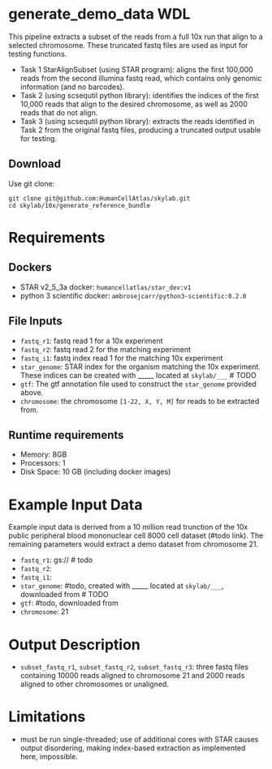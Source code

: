 # generate_demo_data WDL 
This pipeline extracts a subset of the reads from a full 10x run that align to a selected 
chromosome. These truncated fastq files are used as input for testing functions.
- Task 1 StarAlignSubset (using STAR program): aligns the first 100,000 reads from the second 
  illumina fastq read, which contains only genomic information (and no barcodes). 
- Task 2 (using scsequtil python library): identifies the indices of the first 10,000 reads that 
  align to the desired chromosome, as well as 2000 reads that do not align.  
- Task 3 (using scsequtil python library): extracts the reads identified in Task 2 from the 
  original fastq files, producing a truncated output usable for testing. 

## Download
Use git clone: 
 
```
git clone git@github.com:HumanCellAtlas/skylab.git
cd skylab/10x/generate_reference_bundle
```

# Requirements
## Dockers
- STAR v2_5_3a docker: `humancellatlas/star_dev:v1`
- python 3 scientific docker: `ambrosejcarr/python3-scientific:0.2.0`

## File Inputs
- `fastq_r1`: fastq read 1 for a 10x experiment
- `fastq_r2`: fastq read 2 for the matching experiment
- `fastq_i1`: fastq index read 1 for the matching 10x experiment
- `star_genome`: STAR index for the organism matching the 10x experiment. These indices can be
  created with _____ located at `skylab/___`  # TODO
- `gtf`: The gtf annotation file used to construct the `star_genome` provided above. 
- `chromosome`: the chromosome `[1-22, X, Y, M]` for reads to be extracted from.

## Runtime requirements
- Memory: 8GB
- Processors: 1
- Disk Space: 10 GB (including docker images)

# Example Input Data
Example input data is derived from a 10 million read trunction of the 10x public peripheral 
blood mononuclear cell 8000 cell dataset (#todo link). The remaining parameters would extract
a demo dataset from chromosome 21.
- `fastq_r1`: gs:// # todo 
- `fastq_r2`: 
- `fastq_i1`: 
- `star_genome`: #todo, created with _____ located at `skylab/___`, downloaded from  # TODO
- `gtf`: #todo, downloaded from
- `chromosome`: 21

# Output Description
- `subset_fastq_r1`, `subset_fastq_r2`, `subset_fastq_r3`: three fastq files containing 10000 
  reads aligned to chromosome 21 and 2000 reads aligned to other chromosomes or unaligned.  

# Limitations
- must be run single-threaded; use of additional cores with STAR causes output disordering,
  making index-based extraction as implemented here, impossible. 
